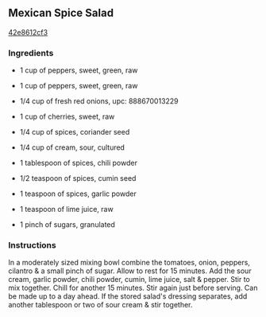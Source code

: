## Mexican Spice Salad

[42e8612cf3](https://cookpad.com/us/recipes/341049-mexican-spice-salad)

### Ingredients

 - 1 cup of peppers, sweet, green, raw

 - 1 cup of peppers, sweet, green, raw

 - 1/4 cup of fresh red onions, upc: 888670013229

 - 1 cup of cherries, sweet, raw

 - 1/4 cup of spices, coriander seed

 - 1/4 cup of cream, sour, cultured

 - 1 tablespoon of spices, chili powder

 - 1/2 teaspoon of spices, cumin seed

 - 1 teaspoon of spices, garlic powder

 - 1 teaspoon of lime juice, raw

 - 1 pinch of sugars, granulated

### Instructions

In a moderately sized mixing bowl combine the tomatoes, onion, peppers, cilantro & a small pinch of sugar. Allow to rest for 15 minutes. Add the sour cream, garlic powder, chili powder, cumin, lime juice, salt & pepper. Stir to mix together. Chill for another 15 minutes. Stir again just before serving. Can be made up to a day ahead. If the stored salad's dressing separates, add another tablespoon or two of sour cream & stir together.